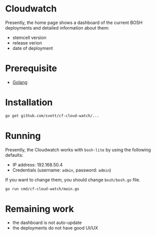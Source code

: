 # Cloudwatch

Presently, the home page shows a dashboard of the current BOSH deployments and detailed
information about them:

- stemcell version
- release verion
- date of deployment

# Prerequisite

- [Golang](http://golang.org/)

# Installation

```sh
go get github.com/svett/cf-cloud-watch/...
```

# Running

Presently, the Cloudwatch works with `bosh-lite` by using the following defaults:

- IP address: 192.168.50.4
- Credentials (username: `admin`, password: `admin`)

If you want to change them, you should change `bosh/bosh.go` file.

```sh
go run cmd/cf-cloud-watch/main.go
```

# Remaining work

- the dashboard is not auto-update
- the deployments do not have good UI/UX




